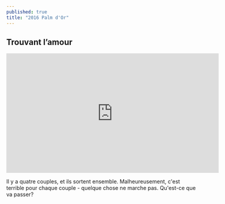 ```yaml
---
published: true
title: "2016 Palm d'Or"
---
```

## Trouvant l’amour

<iframe width="560" height="315" src="https://www.youtube.com/embed/w10RpdV3oW0" frameborder="0" allowfullscreen></iframe>

Il y a quatre couples, et ils sortent ensemble. Malheureusement, c'est terrible pour chaque couple - quelque chose ne marche pas. Qu'est-ce que va passer?
